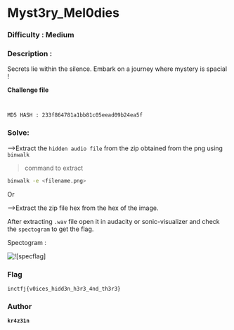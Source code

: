 # Myst3ry_Mel0dies

### Difficulty : Medium

### Description :

Secrets lie within the silence. Embark on a journey where mystery is spacial !



**Challenge file**
```
```
```
```

```MD5 HASH : 233f864781a1bb81c05eead09b24ea5f```

### Solve:

-->Extract the `hidden audio file` from the zip obtained from the png using `binwalk `

>command to extract  

```bash
binwalk -e <filename.png>
```


Or 

-->Extract the zip file hex from the hex of the image.


After extracting `.wav` file open it in audacity or sonic-visualizer and check the `spectogram` to get the flag.



Spectogram :

![!\[specflag\]](images/image.png)

### Flag
```
inctfj{v0ices_hidd3n_h3r3_4nd_th3r3}
```

### Author
**```kr4z31n```**
